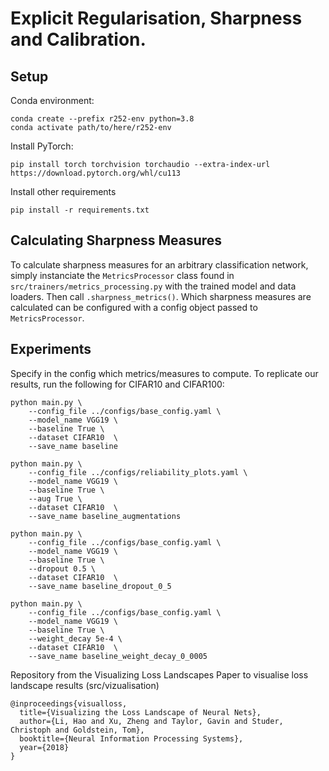 # Explicit Regularisation, Sharpness and Calibration. 

## Setup

Conda environment:

```
conda create --prefix r252-env python=3.8
conda activate path/to/here/r252-env
```

Install PyTorch:

```
pip install torch torchvision torchaudio --extra-index-url https://download.pytorch.org/whl/cu113
```

Install other requirements

```
pip install -r requirements.txt
```

## Calculating Sharpness Measures

To calculate sharpness measures for an arbitrary classification network, simply instanciate the `MetricsProcessor` class found in `src/trainers/metrics_processing.py` with the trained model and data loaders. Then call `.sharpness_metrics()`. Which sharpness measures are calculated can be configured with a config object passed to `MetricsProcessor`.

## Experiments

Specify in the config which metrics/measures to compute. To replicate our results, run the following for CIFAR10 and CIFAR100:

```
python main.py \
    --config_file ../configs/base_config.yaml \
    --model_name VGG19 \
    --baseline True \
    --dataset CIFAR10  \
    --save_name baseline 

python main.py \
    --config_file ../configs/reliability_plots.yaml \
    --model_name VGG19 \
    --baseline True \
    --aug True \
    --dataset CIFAR10  \
    --save_name baseline_augmentations 

python main.py \
    --config_file ../configs/base_config.yaml \
    --model_name VGG19 \
    --baseline True \
    --dropout 0.5 \
    --dataset CIFAR10  \
    --save_name baseline_dropout_0_5

python main.py \
    --config_file ../configs/base_config.yaml \
    --model_name VGG19 \
    --baseline True \
    --weight_decay 5e-4 \
    --dataset CIFAR10  \
    --save_name baseline_weight_decay_0_0005

```


Repository from the Visualizing Loss Landscapes Paper to visualise loss landscape results (src/vizualisation)

```
@inproceedings{visualloss,
  title={Visualizing the Loss Landscape of Neural Nets},
  author={Li, Hao and Xu, Zheng and Taylor, Gavin and Studer, Christoph and Goldstein, Tom},
  booktitle={Neural Information Processing Systems},
  year={2018}
}
```

